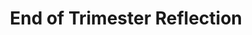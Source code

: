---
toc: true
comments: false
layout: post
title: End of Trimester Reflection
description: reflection
type: hacks
courses: { compsci: {week: 12} }
--- 